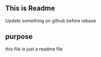 ## This is Readme 


Update something on github before rebase 


## purpose 

this file is just a readme file 


